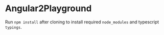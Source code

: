 # Angular2Playground

Run `npm install` after cloning to install required `node_modules` and typescript `typings`.

